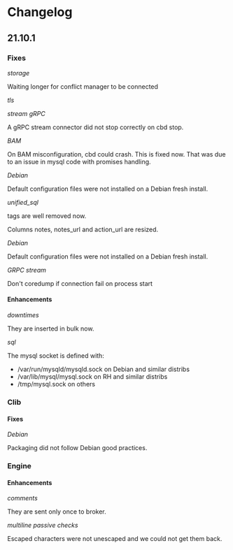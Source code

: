 # Changelog

## 21.10.1

### Fixes

*storage*

Waiting longer for conflict manager to be connected

*tls*

*stream gRPC*

A gRPC stream connector did not stop correctly on cbd stop.

*BAM*

On BAM misconfiguration, cbd could crash. This is fixed now. That was due to
an issue in mysql code with promises handling.

*Debian*

Default configuration files were not installed on a Debian fresh install.

*unified_sql*

tags are well removed now.

Columns notes, notes\_url and action\_url are resized.

*Debian*

Default configuration files were not installed on a Debian fresh install.

*GRPC stream*

Don't coredump if connection fail on process start

#### Enhancements

*downtimes*

They are inserted in bulk now.

*sql*

The mysql socket is defined with:
* /var/run/mysqld/mysqld.sock on Debian and similar distribs
* /var/lib/mysql/mysql.sock on RH and similar distribs
* /tmp/mysql.sock on others

### Clib

#### Fixes

*Debian*

Packaging did not follow Debian good practices.

### Engine

#### Enhancements

*comments*

They are sent only once to broker.

*multiline passive checks*

Escaped characters were not unescaped and we could not get them back.
